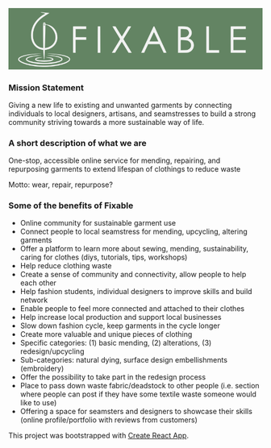 ![latest screenshot](https://raw.githubusercontent.com/ahmear0/fixable/ec7792bb56e7d987ad7f5f0fd7bf32c00607641d/public/fixable-logo-Vector.svg?raw=true "masthead")

### Mission Statement
Giving a new life to existing and unwanted garments by connecting individuals to local designers, artisans, and seamstresses to build a strong community striving towards a more sustainable way of life.

### A short description of what we are
One-stop, accessible online service for mending, repairing, and repurposing garments to extend lifespan of clothings to reduce waste

Motto: wear, repair, repurpose?

### Some of the benefits of Fixable
- Online community for sustainable garment use
- Connect people to local seamstress for mending, upcycling, altering garments
- Offer a platform to learn more about sewing, mending, sustainability, caring for clothes (diys, tutorials, tips, workshops)
- Help reduce clothing waste
- Create a sense of community and connectivity, allow people to help each other
- Help fashion students, individual designers to improve skills and build network
- Enable people to feel more connected and attached to their clothes
- Help increase local production and support local businesses
- Slow down fashion cycle, keep garments in the cycle longer
- Create more valuable and unique pieces of clothing
- Specific categories: (1) basic mending, (2) alterations, (3) redesign/upcycling
- Sub-categories: natural dying, surface design embellishments (embroidery)
- Offer the possibility to take part in the redesign process
- Place to pass down waste fabric/deadstock to other people (i.e. section where people can post if they have some textile waste someone would like to use)
- Offering a space for seamsters and designers to showcase their skills (online profile/portfolio with reviews from customers)


This project was bootstrapped with [Create React App](https://github.com/facebook/create-react-app).
